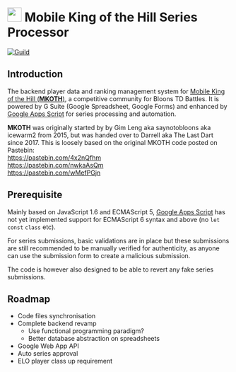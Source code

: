 <h1>
<img src="https://media.discordapp.net/icons/271109067261476866/24f121de60193300e17e61c7914e7cdf.jpg" width="32"/>
	Mobile King of the Hill Series Processor
</h1>

[![Guild](https://discordapp.com/api/guilds/271109067261476866/embed.png)](https://discord.me/mkoth)
## Introduction
The backend player data and ranking management system for [Mobile King of the Hill (**MKOTH**)]("https://mobilekoth.wordpress.com/"), a competitive community for Bloons TD Battles. It is powered by G Suite (Google Spreadsheet, Google Forms) and enhanced by [Google Apps Script]("https://developers.google.com/apps-script/") for series processing and automation.

**MKOTH** was originally started by by Gim Leng aka saynotobloons aka icewarm2 from 2015, but was handed over to Darrell aka The Last Dart since 2017. This is loosely based on the original MKOTH code posted on Pastebin:  
https://pastebin.com/4x2nQfhm  
https://pastebin.com/nwkaAsQm  
https://pastebin.com/wMefPGjn

## Prerequisite
Mainly based on JavaScript 1.6 and ECMAScript 5, [Google Apps Script]("https://developers.google.com/apps-script/") has not yet implemented support for ECMAScript 6 syntax and above (no `let` `const` `class` etc).

For series submissions, basic validations are in place but these submissions are still recommended to be manually verified for authenticity, as anyone can use the submission form to create a malicious submission.

The code is however also designed to be able to revert any fake series submissions.

## Roadmap
- Code files synchronisation
- Complete backend revamp
    - Use functional programming paradigm?
    - Better database abstraction on spreadsheets
- Google Web App API
- Auto series approval
- ELO player class up requirement
